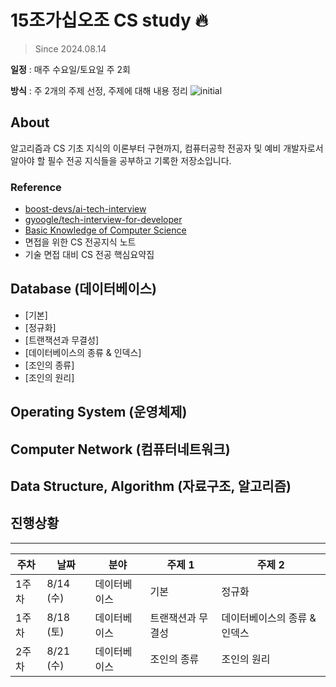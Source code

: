 # 15조가십오조 CS study 🔥
> Since 2024.08.14

**일정** : 매주 수요일/토요일 주 2회 

**방식** : 주 2개의 주제 선정, 주제에 대해 내용 정리 
![initial](https://github.com/user-attachments/assets/192a8f17-50b2-4e11-8f8c-a86fb4057515)


## About

알고리즘과 CS 기초 지식의 이론부터 구현까지, 컴퓨터공학 전공자 및 예비 개발자로서 알아야 할 필수 전공 지식들을 공부하고 기록한 저장소입니다.


### Reference

- [boost-devs/ai-tech-interview](https://github.com/boost-devs/ai-tech-interview)
- [gyoogle/tech-interview-for-developer](https://github.com/gyoogle/tech-interview-for-developer)
- [Basic Knowledge of Computer Science](https://github.com/Seogeurim/CS-study)
- 면접을 위한 CS 전공지식 노트
- 기술 면접 대비 CS 전공 핵심요약집


## Database (데이터베이스)
- [기본] 
- [정규화] 
- [트랜잭션과 무결성]
- [데이터베이스의 종류 & 인덱스]
- [조인의 종류]
- [조인의 원리]


## Operating System (운영체제)


## Computer Network (컴퓨터네트워크)


## Data Structure, Algorithm (자료구조, 알고리즘)



## 진행상황
---

|**주차**| **날짜** | **분야** | **주제 1**                                            | **주제 2**                                           |
| -------- | -------- | -------- | ----------------------------------------------------- | ---------------------------------------------------- | 
| 1주차 | 8/14 (수)  | 데이터베이스   | 기본 | 정규화     |
| 1주차 | 8/18 (토)  | 데이터베이스   | 트랜잭션과 무결성 | 데이터베이스의 종류 & 인덱스    |
| 2주차 | 8/21 (수)  | 데이터베이스   | 조인의 종류 | 조인의 원리 |

